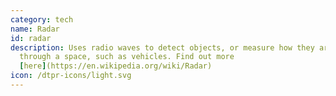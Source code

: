 ```yaml
---
category: tech
name: Radar
id: radar
description: Uses radio waves to detect objects, or measure how they are moving
  through a space, such as vehicles. Find out more
  [here](https://en.wikipedia.org/wiki/Radar)
icon: /dtpr-icons/light.svg
---
```

